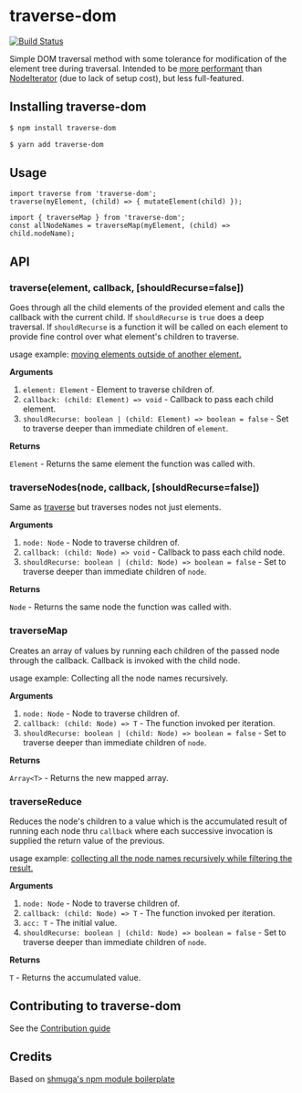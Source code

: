 # traverse-dom

[![Build Status](https://travis-ci.org/gawkermedia/traverse-dom.svg?branch=master)](https://travis-ci.org/gawkermedia/traverse-dom)

Simple DOM traversal method with some tolerance for modification of the element tree during traversal.
Intended to be [more performant](http://jsperf.com/testfdgdfgfdgfdgfdgdf/4) than
[NodeIterator](https://developer.mozilla.org/en/docs/Web/API/NodeIterator) (due to lack of setup cost),
but less full-featured.

## Installing traverse-dom

```sh
$ npm install traverse-dom
```

```sh
$ yarn add traverse-dom
```

## Usage

```
import traverse from 'traverse-dom';
traverse(myElement, (child) => { mutateElement(child) });
```

```
import { traverseMap } from 'traverse-dom';
const allNodeNames = traverseMap(myElement, (child) => child.nodeName);
```

## API

### traverse(element, callback, [shouldRecurse=false])

Goes through all the child elements of the provided element and calls the callback with the current child.
If `shouldRecurse` is `true` does a deep traversal.
If `shouldRecurse` is a function it will be called on each element to provide fine control
over what element's children to traverse.

usage example: [moving elements outside of another element.](examples/blockquote.js#L24)

**Arguments**

 1. `element: Element` - Element to traverse children of.
 2. `callback: (child: Element) => void` - Callback to pass each child element.
 3. `shouldRecurse: boolean | (child: Element) => boolean = false` - Set to traverse deeper than immediate children of `element`.

**Returns**

`Element` - Returns the same element the function was called with.



### traverseNodes(node, callback, [shouldRecurse=false])

Same as [traverse](README.md#traverseelement-callback-shouldrecursefalse) but traverses nodes not just elements.

**Arguments**

 1. `node: Node` - Node to traverse children of.
 2. `callback: (child: Node) => void` - Callback to pass each child node.
 3. `shouldRecurse: boolean | (child: Node) => boolean = false` - Set to traverse deeper than immediate children of `node`.

**Returns**

`Node` - Returns the same node the function was called with.



### traverseMap

Creates an array of values by running each children of the passed node through the callback.
Callback is invoked with the child node.

usage example: Collecting all the node names recursively.

**Arguments**

 1. `node: Node` - Node to traverse children of.
 2. `callback: (child: Node) => T` - The function invoked per iteration.
 3. `shouldRecurse: boolean | (child: Node) => boolean = false` - Set to traverse deeper than immediate children of `node`.

**Returns**

`Array<T>` - Returns the new mapped array.



### traverseReduce

Reduces the node's children to a value which is the accumulated result of running each node thru
`callback` where each successive invocation is supplied the return value of the previous.

usage example: [collecting all the node names recursively while filtering the result.](examples/blockquote.js#L38)

**Arguments**

 1. `node: Node` - Node to traverse children of.
 2. `callback: (child: Node) => T` - The function invoked per iteration.
 3. `acc: T` - The initial value.
 4. `shouldRecurse: boolean | (child: Node) => boolean = false` - Set to traverse deeper than immediate children of `node`.

**Returns**

`T` - Returns the accumulated value.



## Contributing to traverse-dom

See the [Contribution guide](CONTRIBUTING.md)

## Credits
Based on [shmuga's npm module boilerplate](https://github.com/Travelport-Ukraine/npm-module-boilerplate)
